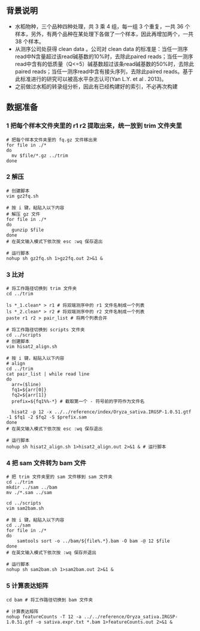## 背景说明
* 水稻物种，三个品种四种处理，共 3 乘 4 组，每一组 3 个重复，一共 36 个样本，另外，有两个品种在某处理下各做了一个样本，因此再增加两个，一共 38 个样本。
* 从测序公司处获得 clean data 。公司对 clean data 的标准是：当任一测序read中N含量超过该read碱基数的10%时，去除此paired reads；当任一测序read中含有的低质量（Q<=5）碱基数超过该条read碱基数的50%时，去除此paired reads；当任一测序read中含有接头序列，去除此paired reads。基于此标准进行的研究可以被高水平杂志认可(Yan L.Y. et al . 2013)。
* 之前做过水稻的转录组分析，因此有已经构建好的索引，不必再次构建

## 数据准备
### 1 把每个样本文件夹里的 r1 r2 提取出来，统一放到 trim 文件夹里

```
# 把每个样本文件夹里的 fq.gz 文件移出来
for file in ./*
do
  mv $file/*.gz ../trim
done
```

### 2 解压

```
# 创建脚本
vim gz2fq.sh

# 按 i 键，粘贴入以下内容
# 解压 gz 文件
for file in ./*
do
  gunzip $file
done
# 在英文输入模式下依次按 esc :wq 保存退出

# 运行脚本
nohup sh gz2fq.sh 1>gz2fq.out 2>&1 &
```

### 3 比对
```
# 将工作路径切换到 trim 文件夹
cd ../trim 

ls *_1.clean* > r1 # 将双端测序中的 r1 文件名制成一个列表
ls *_2.clean* > r2 # 将双端测序中的 r2 文件名制成一个列表
paste r1 r2 > pair_list # 将两个列表合并

# 将工作路径切换到 scripts 文件夹
cd ../scripts 
# 创建脚本
vim hisat2_align.sh 

# 按 i 键，粘贴入以下内容
# align
cd ../trim 
cat pair_list | while read line
do 
  arr=($line)
  fq1=${arr[0]}
  fq2=${arr[1]}
  prefix=${fq1%%-*} # 截取第一个 - 符号前的字符作为文件名
  
  hisat2 -p 12 -x ../../reference/index/Oryza_sativa.IRGSP-1.0.51.gtf -1 $fq1 -2 $fq2 -S $prefix.sam
done
# 在英文输入模式下依次按 esc :wq 保存退出

# 运行脚本
nohup sh hisat2_align.sh 1>hisat2_align.out 2>&1 & # 运行脚本
```

### 4 把 sam 文件转为 bam 文件
```
# 把 trim 文件夹里的 sam 文件移到 sam 文件夹
cd ../trim
mkdir ../sam ../bam
mv ./*.sam ../sam
```

```
cd ../scripts
vim sam2bam.sh

# 按 i 键，粘贴入以下内容
cd ../sam
for file in ./* 
do
	samtools sort -o ../bam/${file%.*}.bam -O bam -@ 12 $file
done
# 在英文输入模式下依次按 :wq 保存并退出

# 运行脚本
nohup sh sam2bam.sh 1>sam2bam.out 2>&1 & 
```

### 5 计算表达矩阵
```
cd bam # 将工作路径切换到 bam 文件夹

# 计算表达矩阵
nohup featureCounts -T 12 -a ../../reference/Oryza_sativa.IRGSP-1.0.51.gtf -o sativa.expr.txt *.bam 1>featureCounts.out 2>&1 &
```
